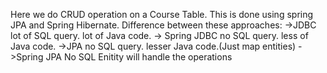 Here we do CRUD operation on a Course Table. This is done using spring JPA and Spring Hibernate. 
Difference between these approaches:
  ->JDBC 
    lot of SQL query.
    lot of Java code.
  -> Spring JDBC 
    no SQL query.
    less of Java code.
  ->JPA
    no SQL query.
    lesser Java code.(Just map entities)
  ->Spring JPA 
    No SQL
    Enitity will handle the operations
